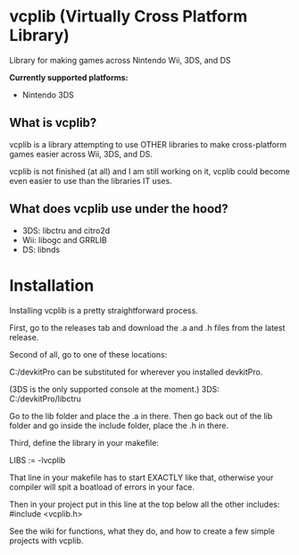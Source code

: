 # vcplib (Virtually Cross Platform Library)
Library for making games across Nintendo Wii, 3DS, and DS

**Currently supported platforms:**
- Nintendo 3DS

## What is vcplib?
vcplib is a library attempting to use OTHER libraries to make cross-platform games easier across Wii, 3DS, and DS.

vcplib is not finished (at all) and I am still working on it, vcplib could become even easier to use than the libraries IT uses.

## What does vcplib use under the hood?

- 3DS: libctru and citro2d
- Wii: libogc and GRRLIB
- DS: libnds

# Installation
Installing vcplib is a pretty straightforward process.

First, go to the releases tab and download the .a and .h files from the latest release.

Second of all, go to one of these locations:

C:/devkitPro can be substituted for wherever you installed devkitPro.

(3DS is the only supported console at the moment.)
3DS: C:/devkitPro/libctru

Go to the lib folder and place the .a in there.
Then go back out of the lib folder and go inside the include folder, place the .h in there.

Third, define the library in your makefile:

LIBS	:= -lvcplib

That line in your makefile has to start EXACTLY like that, otherwise your compiler will spit a boatload of errors in your face.

Then in your project put in this line at the top below all the other includes:
#include <vcplib.h>

See the wiki for functions, what they do, and how to create a few simple projects with vcplib.
